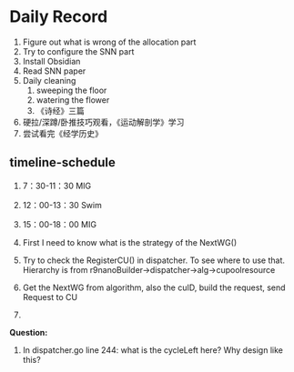 # Daily Record
1. Figure out what is wrong of the allocation part
2. Try to configure the SNN part
3. Install Obsidian
4. Read SNN paper
5. Daily cleaning
   1. sweeping the floor
   2. watering the flower
   3. 《诗经》三篇
6. 硬拉/深蹲/卧推技巧观看，《运动解剖学》学习
7. 尝试看完《经学历史》

## timeline-schedule
1. 7：30-11：30 MIG
2. 12：00-13：30 Swim
3. 15：00-18：00 MIG


1. First I need to know what is the strategy of the NextWG()
2. Try to check the RegisterCU() in dispatcher. To see where to use that. Hierarchy is from r9nanoBuilder->dispatcher->alg->cupoolresource
3. Get the NextWG from algorithm, also the cuID, build the request, send Request to CU
4. 

**Question:**
1. In dispatcher.go line 244: what is the cycleLeft here? Why design like this?